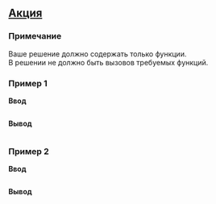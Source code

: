 ## [Акция](../../../solutions/6.2/62_d.py)



### Примечание

Ваше решение должно содержать только функции.\
В решении не должно быть вызовов требуемых функций.

### Пример 1

**Ввод**
```python

```

**Вывод**
```plaintext

```

### Пример 2

**Ввод**
```python

```

**Вывод**
```plaintext

```